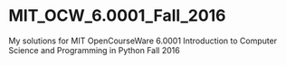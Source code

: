 # MIT_OCW_6.0001_Fall_2016
My solutions for MIT OpenCourseWare 6.0001 Introduction to Computer Science and Programming in Python Fall 2016
